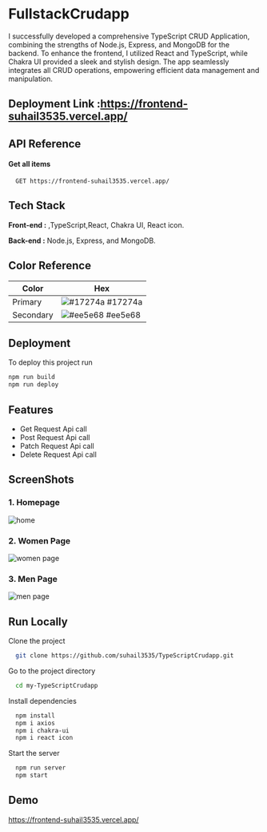 # FullstackCrudapp

I successfully developed a comprehensive TypeScript CRUD Application, combining the strengths of Node.js, Express, and MongoDB for the backend. To enhance the frontend, I utilized React and TypeScript, while Chakra UI provided a sleek and stylish design. The app seamlessly integrates all CRUD operations, empowering efficient data management and manipulation.
## Deployment Link :https://frontend-suhail3535.vercel.app/



## API Reference

#### Get all items

```http
  GET https://frontend-suhail3535.vercel.app/
```


## Tech Stack

**Front-end :** ,TypeScript,React, Chakra UI, React icon.

**Back-end :** Node.js, Express, and MongoDB.

## Color Reference

| Color             | Hex                                                                |
| ----------------- | ------------------------------------------------------------------ |
| Primary | ![#17274a](https://via.placeholder.com/10/17274a?text=+) #17274a |
| Secondary | ![#ee5e68](https://via.placeholder.com/10/ee5e68?text=+) #ee5e68 |

## Deployment

To deploy this project run

```bash
npm run build
npm run deploy
```




## Features
- Get Request Api call
- Post Request Api call
- Patch Request Api call
- Delete Request Api call





## ScreenShots
### 1. Homepage
![home](https://user-images.githubusercontent.com/110021464/222483483-7eb2c6ac-b8d7-447d-89e6-19ed1845c597.png)
### 2. Women Page
![women page](https://user-images.githubusercontent.com/112754439/230735194-96b2d41e-9905-4d4e-99a9-428d9c9590b6.png)
### 3. Men Page
![men page](https://user-images.githubusercontent.com/112754439/230735192-56b02fa9-a0c5-45f9-a49e-453b565cbbad.png)



## Run Locally

Clone the project

```bash
  git clone https://github.com/suhail3535/TypeScriptCrudapp.git
```


Go to the project directory

```bash
  cd my-TypeScriptCrudapp
```

Install dependencies

```bash
  npm install
  npm i axios
  npm i chakra-ui
  npm i react icon


```

Start the server

```bash
  npm run server
  npm start
```


## Demo
https://frontend-suhail3535.vercel.app/






